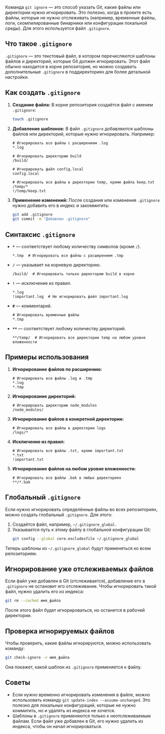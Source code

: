Команда `git ignore` — это способ указать Git, какие файлы или директории нужно игнорировать. Это полезно, когда в проекте есть файлы, которые не нужно отслеживать (например, временные файлы, логи, скомпилированные бинарники или конфигурации локальной среды). Для этого используется файл `.gitignore`.

## Что такое `.gitignore`

`.gitignore` — это текстовый файл, в котором перечисляются шаблоны файлов и директорий, которые Git должен игнорировать. Этот файл обычно находится в корне репозитория, но можно создавать дополнительные `.gitignore` в поддиректориях для более детальной настройки.

## Как создать `.gitignore`

1. **Создание файла:**
   В корне репозитория создаётся файл с именем `.gitignore`:
   ```bash
   touch .gitignore
   ```

2. **Добавление шаблонов:**
   В файл `.gitignore` добавляются шаблоны файлов или директорий, которые нужно игнорировать. Например:
   ```
   # Игнорировать все файлы с расширением .log
   *.log

   # Игнорировать директорию build
   /build/

   # Игнорировать файл config.local
   config.local

   # Игнорировать все файлы в директории temp, кроме файла keep.txt
   /temp/*
   !/temp/keep.txt
   ```

3. **Применение изменений:**
   После создания или изменения `.gitignore` нужно добавить его в индекс и закоммитить:
   ```bash
   git add .gitignore
   git commit -m "Добавлен .gitignore"
   ```

## Синтаксис `.gitignore`

- **`*`** — соответствует любому количеству символов (кроме `/`).
  ```
  *.tmp  # Игнорировать все файлы с расширением .tmp
  ```
- **`/`** — указывает на корневую директорию.
  ```
  /build/  # Игнорировать только директорию build в корне
  ```
- **`!`** — исключение из правил.
  ```
  *.log
  !important.log  # Не игнорировать файл important.log
  ```
- **`#`** — комментарий.
  ```
  # Игнорировать временные файлы
  *.tmp
  ```
- **`**`** — соответствует любому количеству директорий.
  ```
  **/temp/  # Игнорировать все директории temp на любом уровне вложенности
  ```

## Примеры использования

1. **Игнорирование файлов по расширению:**
   ```
   # Игнорировать все файлы .log и .tmp
   *.log
   *.tmp
   ```

2. **Игнорирование директорий:**
   ```
   # Игнорировать директорию node_modules
   /node_modules/
   ```

3. **Игнорирование файлов в конкретной директории:**
   ```
   # Игнорировать все файлы в директории logs
   /logs/*
   ```

4. **Исключение из правил:**
   ```
   # Игнорировать все файлы .txt, кроме important.txt
   *.txt
   !important.txt
   ```

5. **Игнорирование файлов на любом уровне вложенности:**
   ```
   # Игнорировать все файлы .bak в любых директориях
   **/*.bak
   ```

## Глобальный `.gitignore`

Если нужно игнорировать определённые файлы во всех репозиториях, можно создать глобальный `.gitignore`. Для этого:
1. Создаётся файл, например, `~/.gitignore_global`.
2. Указывается путь к этому файлу в глобальной конфигурации Git:
   ```bash
   git config --global core.excludesfile ~/.gitignore_global
   ```

Теперь шаблоны из `~/.gitignore_global` будут применяться ко всем репозиториям.

## Игнорирование уже отслеживаемых файлов

Если файл уже добавлен в Git (отслеживается), добавление его в `.gitignore` не остановит его отслеживание. Чтобы игнорировать такой файл, нужно удалить его из индекса:
```bash
git rm --cached имя_файла
```
После этого файл будет игнорироваться, но останется в рабочей директории.

## Проверка игнорируемых файлов

Чтобы проверить, какие файлы игнорируются, можно использовать команду:
```bash
git check-ignore -v имя_файла
```
Она покажет, какой шаблон из `.gitignore` применяется к файлу.

## Советы

- Если нужно временно игнорировать изменения в файле, можно использовать команду `git update-index --assume-unchanged`. Это полезно для локальных конфигураций, которые не нужно коммитить, но и удалять из индекса не хочется.
- Шаблоны в `.gitignore` применяются только к неотслеживаемым файлам. Если файл уже добавлен в Git, его нужно удалить из индекса, чтобы он начал игнорироваться.